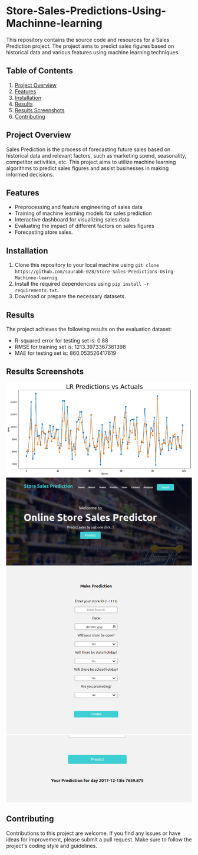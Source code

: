 # Store-Sales-Predictions-Using-Machinne-learning
This repository contains the source code and resources for a Sales Prediction project. The project aims to predict sales figures based on historical data and various features using machine learning techniques.

## Table of Contents
1. [Project Overview](#project-overview)
2. [Features](#features)
3. [Installation](#installation)
4. [Results](#results)
5. [Results Screenshots](#results-screenshots)
6. [Contributing](#contributing)

## Project Overview

Sales Prediction is the process of forecasting future sales based on historical data and relevant factors, such as marketing spend, seasonality, competitor activities, etc. This project aims to utilize machine learning algorithms to predict sales figures and assist businesses in making informed decisions.

## Features

- Preprocessing and feature engineering of sales data
- Training of machine learning models for sales prediction
- Interactive dashboard for visualizing sales data
- Evaluating the impact of different factors on sales figures
- Forecasting store sales.

## Installation

1. Clone this repository to your local machine using `git clone https://github.com/saurabh-028/Store-Sales-Predictions-Using-Machinne-learnig`.
2. Install the required dependencies using `pip install -r requirements.txt`.
3. Download or prepare the necessary datasets.

## Results

The project achieves the following results on the evaluation dataset:

- R-squared error for testing set is:  0.88
- RMSE for training set is:  1213.3973367361398
- MAE for testing set is:  860.053526417619

## Results Screenshots
![result-1](https://github.com/saurabh-028/Store-Sales-Predictions-Using-Machinne-learnig/blob/main/results/result-1.png)
![result-2](https://github.com/saurabh-028/Store-Sales-Predictions-Using-Machinne-learnig/blob/main/results/Screenshot%202023-06-26%20143058.png)
![result-3](https://github.com/saurabh-028/Store-Sales-Predictions-Using-Machinne-learnig/blob/main/results/Screenshot%202023-06-26%20143150.png)
![result-4](https://github.com/saurabh-028/Store-Sales-Predictions-Using-Machinne-learnig/blob/main/results/Screenshot%202023-06-26%20143314.png)

## Contributing

Contributions to this project are welcome. If you find any issues or have ideas for improvement, please submit a pull request. Make sure to follow the project's coding style and guidelines.
